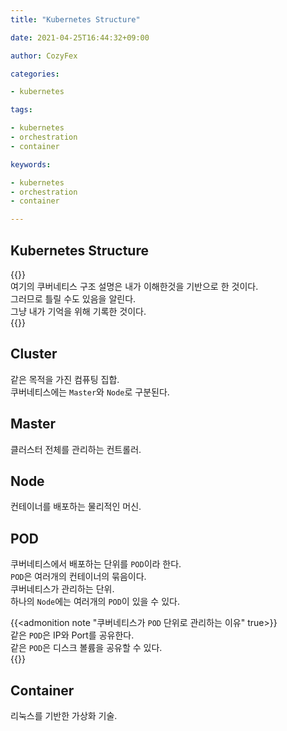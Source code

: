 ```yaml
---
title: "Kubernetes Structure"

date: 2021-04-25T16:44:32+09:00

author: CozyFex

categories:

- kubernetes

tags:

- kubernetes
- orchestration
- container

keywords:

- kubernetes
- orchestration
- container

---
```


## Kubernetes Structure

{{<admonition note>}}  
여기의 쿠버네티스 구조 설명은 내가 이해한것을 기반으로 한 것이다.  
그러므로 틀릴 수도 있음을 알린다.  
그냥 내가 기억을 위해 기록한 것이다.  
{{</admonition>}}

## Cluster

같은 목적을 가진 컴퓨팅 집합.\
쿠버네티스에는 `Master`와 `Node`로 구분된다.

## Master

클러스터 전체를 관리하는 컨트롤러.

## Node

컨테이너를 배포하는 물리적인 머신.

## POD

쿠버네티스에서 배포하는 단위를 `POD`이라 한다.\
`POD`은 여러개의 컨테이너의 묶음이다.\
쿠버네티스가 관리하는 단위.\
하나의 `Node`에는 여러개의 `POD`이 있을 수 있다.

{{<admonition note "쿠버네티스가 `POD` 단위로 관리하는 이유" true>}}  
같은 `POD`은 IP와 Port를 공유한다.  
같은 `POD`은 디스크 볼륨을 공유할 수 있다.  
{{</admonition>}}

## Container

리눅스를 기반한 가상화 기술.

